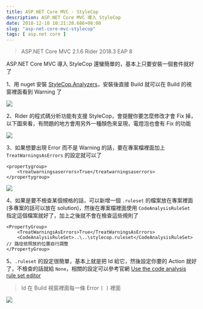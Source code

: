 ```yaml
---
title: ASP.NET Core MVC - StyleCop
description: ASP.NET Core MVC 導入 StyleCop
date: 2018-12-10 10:21:28.686+08:00
slug: "asp-net-core-mvc-stylecop"
tags: [ asp.net core ]
---
```


> ASP.NET Core MVC 2.1.6
> Rider 2018.3 EAP 8

ASP.NET Core MVC 導入 StyleCop 還蠻簡單的，基本上只要安裝一個套件就好了

1、用 nuget 安裝 [StyleCop.Analyzers](https://www.nuget.org/packages/StyleCop.Analyzers)，安裝後直接 Build 就可以在 Build 的視窗裡面看到 Warning 了

![](/images/404.webp)

2、Rider 的程式碼分析功能有支援 StyleCop，會提醒你要怎麼修改才會 Fix 掉，以下圖來看，有問題的地方會用另外一種顏色來呈現，電燈泡也會有 Fix 的功能

![](/images/404.webp)

3、如果想要出現 Error 而不是 Warning 的話，要在專案檔裡面加上 `TreatWarningsAsErrors` 的設定就可以了

```csproj
<propertygroup>
	<treatwarningsaserrors>True</treatwarningsaserrors>
</propertygroup>
```

![](/images/404.webp)

4、如果是要不檢查某個規格的話，可以新增一個 `.ruleset` 的檔案放在專案裡面 (多專案的話可以放在 solution)，然後在專案檔裡面使用 `CodeAnalysisRuleSet` 指定這個檔案就好了，加上之後就不會在檢查這些規則了

<!-- > 因為 Rider 裡面沒有這個檔案的範本，所以就提供我的 [stylecop.ruleset](https://firebasestorage.googleapis.com/v0/b/cashwublog.appspot.com/o/stylecop.ruleset?alt=media&token=e6b17e59-8422-4288-9289-5ea280464b89) ，可以直接使用 -->

```csproj
<PropertyGroup>
	<TreatWarningsAsErrors>True</TreatWarningsAsErrors>
	<CodeAnalysisRuleSet>..\..\stylecop.ruleset</CodeAnalysisRuleSet> // 路徑依照放的位置自行調整
</PropertyGroup>
```

5、`.ruleset` 的設定很簡單，基本上就是把 Id 給它，然後設定你要的 Action 就好了，不檢查的話就給 `None`，相關的設定可以參考官網 [Use the code analysis rule set editor
](https://docs.microsoft.com/en-us/visualstudio/code-quality/working-in-the-code-analysis-rule-set-editor?view=vs-2017)

> Id 在 Build 視窗裡面每一條 Error `[ ]` 裡面

![](/images/404.webp)